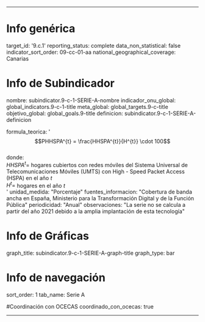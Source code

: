 ---

# Info genérica
target_id: '9.c.1'
reporting_status: complete
data_non_statistical: false
indicator_sort_order: 09-cc-01-aa
national_geographical_coverage: Canarias

# Info de Subindicador
nombre: subindicator.9-c-1-SERIE-A-nombre
indicador_onu_global: global_indicators.9-c-1-title
meta_global: global_targets.9-c-title
objetivo_global: global_goals.9-title
definicion: subindicator.9-c-1-SERIE-A-definicion

formula_teorica: '$$PHHSPA^{t} = \frac{HHSPA^{t}}{H^{t}} \cdot 100$$ <br>
donde: <br>
$HHSPA^{t} =$ hogares cubiertos con redes móviles del Sistema Universal de Telecomunicaciones Móviles (UMTS) con High - Speed Packet Access (HSPA) en el año $t$<br>
$H^{t} =$ hogares en el año $t$ <br>'
unidad_medida: "Porcentaje"
fuentes_informacion: "Cobertura de banda ancha en España, Ministerio para la Transformación Digital y de la Función Pública"
periodicidad: "Anual"
observaciones: "La serie no se calcula a partir del año 2021 debido a la amplia implantación de esta tecnología"

# Info de Gráficas
graph_title: subindicator.9-c-1-SERIE-A-graph-title
graph_type: bar

# Info de navegación
sort_order: 1
tab_name: Serie A

#Coordinación con OCECAS
coordinado_con_ocecas: true

---